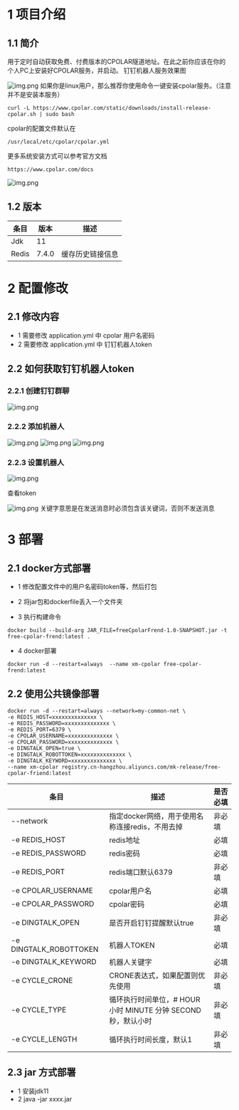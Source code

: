 # 1 项目介绍
## 1.1 简介
用于定时自动获取免费、付费版本的CPOLAR隧道地址。在此之前你应该在你的个人PC上安装好CPOLAR服务，并启动。
钉钉机器人服务效果图

![img.png](image/00效果图.png)
如果你是linux用户，那么推荐你使用命令一键安装cpolar服务。（注意并不是安装本服务）
```shell
curl -L https://www.cpolar.com/static/downloads/install-release-cpolar.sh | sudo bash
```
cpolar的配置文件默认在
```shell
/usr/local/etc/cpolar/cpolar.yml
```
更多系统安装方式可以参考官方文档
```shell
https://www.cpolar.com/docs
```
![img.png](image/07cpolar官网.png)

## 1.2 版本
| 条目    | 版本 | 描述       |
|-------|----|----------|
| Jdk   | 11 |          |
| Redis | 7.4.0 | 缓存历史链接信息 |

# 2 配置修改
## 2.1 修改内容
- 1 需要修改 application.yml 中 cpolar 用户名密码
- 2 需要修改 application.yml 中 钉钉机器人token
## 2.2 如何获取钉钉机器人token
### 2.2.1 创建钉钉群聊
![img.png](image/01创建群.png)
### 2.2.2 添加机器人
![img.png](image/02群设置.png)
![img.png](image/03添加机器人.png)
![img.png](image/04选择机器人.png)
### 2.2.3 设置机器人
![img.png](image/05设置机器人.png)

查看token

![img.png](image/06查看机器人TOKEN.png)
关键字意思是在发送消息时必须包含该关键词，否则不发送消息
# 3 部署
## 2.1 docker方式部署
- 1 修改配置文件中的用户名密码token等，然后打包

- 2 将jar包和dockerfile丢入一个文件夹

- 3 执行构建命令
```shell
docker build --build-arg JAR_FILE=freeCpolarFrend-1.0-SNAPSHOT.jar -t free-cpolar-frend:latest .
```

- 4 docker部署
```shell
docker run -d --restart=always  --name xm-cpolar free-cpolar-frend:latest
```
## 2.2 使用公共镜像部署
```shell
docker run -d --restart=always --network=my-common-net \
-e REDIS_HOST=xxxxxxxxxxxxxx \
-e REDIS_PASSWORD=xxxxxxxxxxxxxx \
-e REDIS_PORT=6379 \
-e CPOLAR_USERNAME=xxxxxxxxxxxxxx \
-e CPOLAR_PASSWORD=xxxxxxxxxxxxxx \
-e DINGTALK_OPEN=true \
-e DINGTALK_ROBOTTOKEN=xxxxxxxxxxxxxx \
-e DINGTALK_KEYWORD=xxxxxxxxxxxxxx \
--name xm-cpolar registry.cn-hangzhou.aliyuncs.com/mk-release/free-cpolar-friend:latest  
```
| 条目    | 描述                                         | 是否必填 |
|-------|--------------------------------------------|------|
| --network   | 指定docker网络，用于使用名称连接redis，不用去掉              | 非必填  |
|-e REDIS_HOST| redis地址                                    | 必填   |
|-e REDIS_PASSWORD| redis密码                                    | 必填     |
|-e REDIS_PORT| redis端口默认6379                              | 非必填  |
|-e CPOLAR_USERNAME| cpolar用户名                                  |必填 |
|-e CPOLAR_PASSWORD| cpolar密码                                   |必填    |
|-e DINGTALK_OPEN| 是否开启钉钉提醒默认true                             |非必填 |
|-e DINGTALK_ROBOTTOKEN| 机器人TOKEN                                   |必填 |
|-e DINGTALK_KEYWORD| 机器人关键字                                     |必填 |
|-e CYCLE_CRONE| CRONE表达式，如果配置则优先使用                         |非必填 |
|-e CYCLE_TYPE| 循环执行时间单位，# HOUR 小时 MINUTE 分钟 SECOND 秒，默认小时 |非必填 |
|-e CYCLE_LENGTH| 循环执行时间长度，默认1                               |非必填 |

## 2.3 jar 方式部署
- 1  安装jdk11
- 2  java -jar xxxx.jar